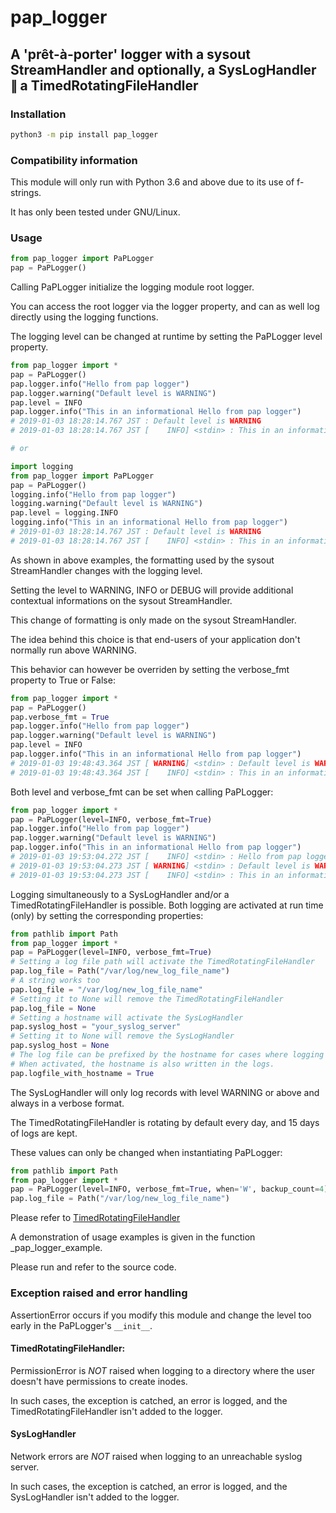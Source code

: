 # pap_logger

## A 'prêt-à-porter' logger with a sysout StreamHandler and optionally, a SysLogHandler ∥ a TimedRotatingFileHandler

### Installation
```bash
python3 -m pip install pap_logger
```

### Compatibility information

This module will only run with Python 3.6 and above due to its use of f-strings.

It has only been tested under GNU/Linux.

### Usage
```python
from pap_logger import PaPLogger
pap = PaPLogger()
```

Calling PaPLogger initialize the logging module root logger.

You can access the root logger via the logger property, and can as well log directly using the logging functions.

The logging level can be changed at runtime by setting the PaPLogger level property.

```python
from pap_logger import *
pap = PaPLogger()
pap.logger.info("Hello from pap logger")
pap.logger.warning("Default level is WARNING")
pap.level = INFO
pap.logger.info("This in an informational Hello from pap logger")
# 2019-01-03 18:28:14.767 JST : Default level is WARNING
# 2019-01-03 18:28:14.767 JST [    INFO] <stdin> : This in an informational Hello from pap logger

# or

import logging
from pap_logger import PaPLogger
pap = PaPLogger()
logging.info("Hello from pap logger")
logging.warning("Default level is WARNING")
pap.level = logging.INFO
logging.info("This in an informational Hello from pap logger")
# 2019-01-03 18:28:14.767 JST : Default level is WARNING
# 2019-01-03 18:28:14.767 JST [    INFO] <stdin> : This in an informational Hello from pap logger
```

As shown in above examples, the formatting used by the sysout StreamHandler changes with the logging level.

Setting the level to WARNING, INFO or DEBUG will provide additional contextual informations on the sysout StreamHandler.

This change of formatting is only made on the sysout StreamHandler.

The idea behind this choice is that end-users of your application don't normally run above WARNING.

This behavior can however be overriden by setting the verbose_fmt property to True or False:
```python
from pap_logger import *
pap = PaPLogger()
pap.verbose_fmt = True
pap.logger.info("Hello from pap logger")
pap.logger.warning("Default level is WARNING")
pap.level = INFO
pap.logger.info("This in an informational Hello from pap logger")
# 2019-01-03 19:48:43.364 JST [ WARNING] <stdin> : Default level is WARNING
# 2019-01-03 19:48:43.364 JST [    INFO] <stdin> : This in an informational Hello from pap logger
```

Both level and verbose_fmt can be set when calling PaPLogger:
```python
from pap_logger import *
pap = PaPLogger(level=INFO, verbose_fmt=True)
pap.logger.info("Hello from pap logger")
pap.logger.warning("Default level is WARNING")
pap.logger.info("This in an informational Hello from pap logger")
# 2019-01-03 19:53:04.272 JST [    INFO] <stdin> : Hello from pap logger
# 2019-01-03 19:53:04.273 JST [ WARNING] <stdin> : Default level is WARNING
# 2019-01-03 19:53:04.273 JST [    INFO] <stdin> : This in an informational Hello from pap logger
```

Logging simultaneously to a SysLogHandler and/or a TimedRotatingFileHandler is possible.
Both logging are activated at run time (only) by setting the corresponding properties:

```python
from pathlib import Path
from pap_logger import *
pap = PaPLogger(level=INFO, verbose_fmt=True)
# Setting a log file path will activate the TimedRotatingFileHandler
pap.log_file = Path("/var/log/new_log_file_name")
# A string works too
pap.log_file = "/var/log/new_log_file_name"
# Setting it to None will remove the TimedRotatingFileHandler
pap.log_file = None
# Setting a hostname will activate the SysLogHandler
pap.syslog_host = "your_syslog_server"
# Setting it to None will remove the SysLogHandler
pap.syslog_host = None
# The log file can be prefixed by the hostname for cases where logging source identification is necessary.
# When activated, the hostname is also written in the logs.
pap.logfile_with_hostname = True
```

The SysLogHandler will only log records with level WARNING or above and always in a verbose format.

The TimedRotatingFileHandler is rotating by default every day, and 15 days of logs are kept.

These values can only be changed when instantiating PaPLogger:
```python
from pathlib import Path
from pap_logger import *
pap = PaPLogger(level=INFO, verbose_fmt=True, when='W', backup_count=4)
pap.log_file = Path("/var/log/new_log_file_name")
```

Please refer to [TimedRotatingFileHandler](https://docs.python.org/3/library/logging.handlers.html#logging.handlers.TimedRotatingFileHandler)

A demonstration of usage examples is given in the function _pap_logger_example.

Please run and refer to the source code.

### Exception raised and error handling

AssertionError occurs if you modify this module and change the level too early in the PaPLogger's `__init__`.

#### TimedRotatingFileHandler:
PermissionError is _NOT_ raised when logging to a directory where the user doesn't have permissions to create inodes.

In such cases, the exception is catched, an error is logged, and the TimedRotatingFileHandler isn't added to the logger.

#### SysLogHandler
Network errors are _NOT_ raised  when logging to an unreachable syslog server.

In such cases, the exception is catched, an error is logged, and the SysLogHandler isn't added to the logger.
